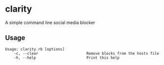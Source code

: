 # clarity

A simple command line social media blocker

## Usage

    Usage: clarity.rb [options]
        -c, --clear                      Remove blocks from the hosts file
        -h, --help                       Print this help

